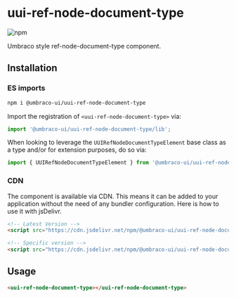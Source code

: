# uui-ref-node-document-type

![npm](https://img.shields.io/npm/v/@umbraco-ui/uui-ref-node-document-type?logoColor=%231B264F)

Umbraco style ref-node-document-type component.

## Installation

### ES imports

```zsh
npm i @umbraco-ui/uui-ref-node-document-type
```

Import the registration of `<uui-ref-node-document-type>` via:

```javascript
import '@umbraco-ui/uui-ref-node-document-type/lib';
```

When looking to leverage the `UUIRefNodeDocumentTypeElement` base class as a type and/or for extension purposes, do so via:

```javascript
import { UUIRefNodeDocumentTypeElement } from '@umbraco-ui/uui-ref-node-document-type/lib';
```

### CDN

The component is available via CDN. This means it can be added to your application without the need of any bundler configuration. Here is how to use it with jsDelivr.

```html
<!-- Latest Version -->
<script src="https://cdn.jsdelivr.net/npm/@umbraco-ui/uui-ref-node-document-type@latest/dist/uui-ref-node-document-type.min.js"></script>

<!-- Specific version -->
<script src="https://cdn.jsdelivr.net/npm/@umbraco-ui/uui-ref-node-document-type@X.X.X/dist/uui-ref-node-document-type.min.js"></script>
```

## Usage

```html
<uui-ref-node-document-type></uui-ref-node-document-type>
```
